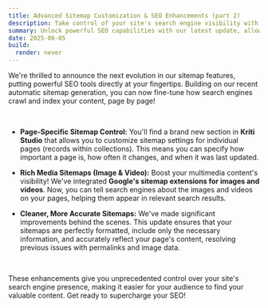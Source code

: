 ```yaml
---
title: Advanced Sitemap Customization & SEO Enhancements (part 2)
description: Take control of your site's search engine visibility with new sitemap customization options, including image and video extensions, and improved SEO for all your pages.
summary: Unlock powerful SEO capabilities with our latest update, allowing you to fine-tune sitemaps for individual pages, include rich media, and ensure your content ranks higher.
date: 2025-06-05
build:
  render: never
---
```


We're thrilled to announce the next evolution in our sitemap features, putting powerful SEO tools directly at your fingertips. Building on our recent automatic sitemap generation, you can now fine-tune how search engines crawl and index your content, page by page!

<br/>

* **Page-Specific Sitemap Control:**
  You'll find a brand new section in **Kriti Studio** that allows you to customize sitemap settings for individual pages (records within collections). This means you can specify how important a page is, how often it changes, and when it was last updated.

* **Rich Media Sitemaps (Image & Video):**
  Boost your multimedia content's visibility! We've integrated **Google's sitemap extensions for images and videos**. Now, you can tell search engines about the images and videos on your pages, helping them appear in relevant search results.

* **Cleaner, More Accurate Sitemaps:**
  We've made significant improvements behind the scenes. This update ensures that your sitemaps are perfectly formatted, include only the necessary information, and accurately reflect your page's content, resolving previous issues with permalinks and image data.

<br/>

These enhancements give you unprecedented control over your site's search engine presence, making it easier for your audience to find your valuable content. Get ready to supercharge your SEO!
